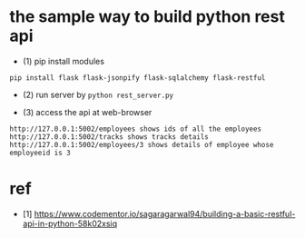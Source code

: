 # the sample way to build python rest api 


* (1) pip install modules

```
pip install flask flask-jsonpify flask-sqlalchemy flask-restful
```

* (2) run server by `python rest_server.py`

* (3) access the api at web-browser

```
http://127.0.0.1:5002/employees shows ids of all the employees 
http://127.0.0.1:5002/tracks shows tracks details
http://127.0.0.1:5002/employees/3 shows details of employee whose employeeid is 3
```



# ref

* [1] https://www.codementor.io/sagaragarwal94/building-a-basic-restful-api-in-python-58k02xsiq







